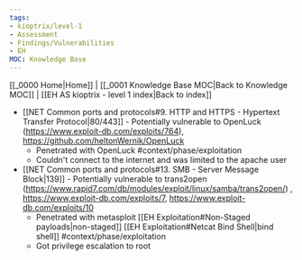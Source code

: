 ```yaml
---
tags:
- kioptrix/level-1
- Assessment
- Findings/Vulnerabilities
- EH
MOC: Knowledge Base
---
```

[[_0000 Home|Home]] | [[_0001 Knowledge Base MOC|Back to Knowledge MOC]] | [[EH AS kioptrix - level 1 index|Back to index]]
- [[NET Common ports and protocols#9. HTTP and HTTPS - Hypertext Transfer Protocol|80/443]] - Potentially vulnerable to OpenLuck (https://www.exploit-db.com/exploits/764), https://github.com/heltonWernik/OpenLuck
	- Penetrated with OpenLuck #context/phase/exploitation
	- Couldn't connect to the internet and was limited to the apache user
- [[NET Common ports and protocols#13. SMB - Server Message Block|139]] - Potentially vulnerable to trans2open (https://www.rapid7.com/db/modules/exploit/linux/samba/trans2open/) , https://www.exploit-db.com/exploits/7, https://www.exploit-db.com/exploits/10
	- Penetrated with metasploit [[EH Exploitation#Non-Staged payloads|non-staged]] [[EH Exploitation#Netcat Bind Shell|bind shell]] #context/phase/exploitation
	- Got privilege escalation to root
